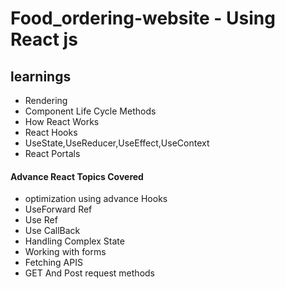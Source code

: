 # Food_ordering-website - Using React js

## learnings
* Rendering
* Component Life Cycle Methods
* How React Works
* React Hooks
* UseState,UseReducer,UseEffect,UseContext
* React Portals

#### Advance React Topics Covered 
* optimization using advance Hooks
* UseForward Ref
* Use Ref
* Use CallBack
* Handling Complex State
* Working with forms
* Fetching APIS 
* GET And Post request methods


